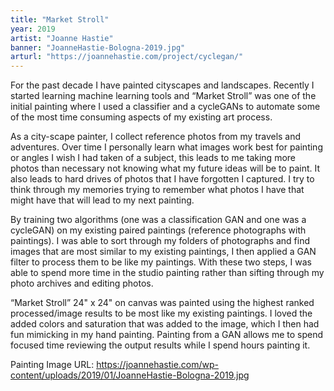 ```yaml
---
title: "Market Stroll"
year: 2019
artist: "Joanne Hastie"
banner: "JoanneHastie-Bologna-2019.jpg"
arturl: "https://joannehastie.com/project/cyclegan/"
---
```



For the past decade I have painted cityscapes and landscapes. Recently I started learning machine learning tools and “Market Stroll” was one of the initial painting where I used a classifier and a cycleGANs to automate some of the most time consuming aspects of my existing art process.

As a city-scape painter, I collect reference photos from my travels and adventures. Over time I personally learn what images work best for painting or angles I wish I had taken of a subject, this leads to me taking more photos than necessary not knowing what my future ideas will be to paint. It also leads to hard drives of photos that I have forgotten I captured. I try to think through my memories trying to remember what photos I have that might have that will lead to my next painting.

By training two algorithms (one was a classification GAN and one was a cycleGAN) on my existing paired paintings (reference photographs with paintings). I was able to sort through my folders of photographs and find images that are most similar to my existing paintings, I then applied a GAN filter to process them to be like my paintings. With these two steps, I was able to spend more time in the studio painting rather than sifting through my photo archives and editing photos.

“Market Stroll” 24" x 24" on canvas was painted using the highest ranked processed/image results to be most like my existing paintings. I loved the added colors and saturation that was added to the image, which I then had fun mimicking in my hand painting. Painting from a GAN allows me to spend focused time reviewing the output results while I spend hours painting it.

Painting Image URL: https://joannehastie.com/wp-content/uploads/2019/01/JoanneHastie-Bologna-2019.jpg
